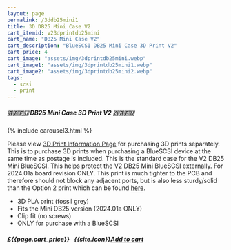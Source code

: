 ```yaml
---
layout: page
permalink: /3ddb25mini1
title: 3D DB25 Mini Case V2
cart_itemid: v23dprintdb25mini
cart_name: "DB25 Mini Case V2"
cart_description: "BlueSCSI DB25 Mini Case 3D Print V2"
cart_price: 4
cart_image: "assets/img/3dprintdb25mini.webp"
cart_image1: "assets/img/3dprintdb25mini1.webp"
cart_image2: "assets/img/3dprintdb25mini2.webp"
tags: 
  - scsi
  - print
---
```


##### 🇬🇧🇪🇺 DB25 Mini Case 3D Print V2 🇬🇧🇪🇺

{% include carousel3.html %}

Please view [3D Print Information Page](/print) for purchasing 3D prints separately. This is to purchase 3D prints when purchasing a BlueSCSI device at the same time as postage is included. This is the standard case for the V2 DB25 Mini BlueSCSI. This helps protect the V2 DB25 Mini BlueSCSI externally. For 2024.01a board revision ONLY. This print is much tighter to the PCB and therefore should not block any adjacent ports, but is also less sturdy/solid than the Option 2 print which can be found [here](/3ddb25mini2).

* 3D PLA print (fossil grey)
* Fits the Mini DB25 version (2024.01a ONLY)
* Clip fit (no screws)
* ONLY for purchase with a BlueSCSI

##### £{{page.cart_price}} &nbsp; {{site.icon}}[Add to cart](/cart#{{page.cart_itemid}})